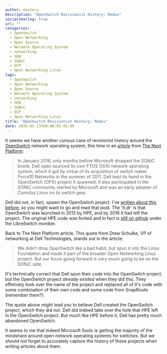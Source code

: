 ```yaml
---
author: mestery
Description: "OpenSwitch Revisionist History: Redux"
socialsharing: true
url: ""
categories:
  - OpenSwitch
  - Open Networking
  - Open Source
  - Network Operating System
  - networking
  - SDN
  - SONiC
  - OCP
  - Open Networking Linux
tags:
  - OpenSwitch
  - Open Networking
  - Open Source
  - Network Operating System
  - networking
  - SDN
  - SONiC
  - OCP
  - Open Networking Linux
title: "OpenSwitch Revisionist History: Redux"
date: 2020-05-13T08:08:01-05:00
---
```


It seems we have another curious case of revisionist history around the
[OpenSwitch](https://www.openswitch.net) network operating system, this time in
an [article](https://www.nextplatform.com/2020/05/12/is-microsofts-sonic-winning-the-war-of-the-noses/)
from [The Next Platform](https://www.nextplatform.com/):

> In January 2016, only months before Microsoft dropped the SONiC bomb, Dell
> open sourced its own FTOS OS10 network operating system, which it got by
> virtue of its acquisition of switch maker Force10 Networks in the summer of
> 2011. Dell kept its hand in the OpenSwitch (OPX) project it spawned; it also
> participated in the SONiC community started by Microsoft and was an early
> adopter of Cumulus Linux on its switch gear.

Dell did not, in fact, spawn the OpenSwitch project. I've
[written about this before](https://blog.siliconloons.com/posts/2018-03-09-openswitch-libreswitch/),
so you might want to go and read that post. The 'tl;dr' is that OpenSwitch
was launched in 2015 by HPE, and by 2016 it had left the project. The
original HPE code was forked and in fact is
[still on github](https://github.com/libreswitch) under the LibreSwitch
moniker.

Back to The Next Platform article. This quote from Drew Schulke, VP of
networking at Dell Technologies, stands out in the article:

> We didn’t drop OpenSwitch like a bad habit, but spun it into the Linux
> Foundation and made it part of the broader Open Networking Linux project. 
> But our focus going forward is very much going to be on the SONiC side.

It's technically correct that Dell spun their code into the OpenSwitch project,
but the OpenSwitch project *already existed* when they did this. They
effetively took over the name of the project and replaced all of it's code
with some combination of their own code and some code from SnapRoute (remember
them?).

The quote above might lead you to believe Dell created the OpenSwitch project,
which they did not. Dell did indeed take over the hole that HPE left in the
OpenSwitch project.  But much like HPE before it, Dell has pretty much
abandoned OpenSwitch.

It seems to me that indeed Microsoft Sonic is getting the majority of the
mindshare around open network operating systems for switches. But we should not
forget to accurately capture the history of these projects when writing
articles about them.
